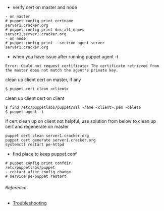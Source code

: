 * verify cert on master and node
```
- on master
# puppet config print certname
server1.cracker.org
# puppet config print dns_alt_names
server1,server1.cracker.org
- on node
# puppet config print --section agent server
server1.cracker.org
```
* when you have issue after running puppet agent -t
```
Error: Could not request certificate: The certificate retrieved from the master does not match the agent's private key.
```
clean up client cert on master, if any
```
$ puppet cert clean <client>
```
clean up client cert on client
```
$ find /etc/puppetlabs/puppet/ssl -name <client>.pem -delete
$ puppet agent -t
```
if cert clean up on client not helpful, use solution from below to clean up cert and regenerate on master
```
puppet cert clean server1.cracker.org
puppet cert generate server1.cracker.org
systemctl restart pe-httpd
```
* find place to keep puppet.conf 
```
# puppet config print confdir
/etc/puppetlabs/puppet
- restart after config change
# service pe-puppet restart
```
###### Reference
   * [Troubleshooting](https://docs.puppetlabs.com/guides/troubleshooting.html)
